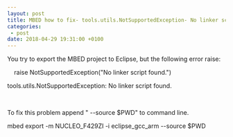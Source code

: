 ```yaml
---
layout: post
title: MBED how to fix- tools.utils.NotSupportedException- No linker script found.
categories:
 - post
date: 2018-04-29 19:31:00 +0100
---
```


You try to export the MBED project to Eclipse, but the following error raise:  

  

&nbsp; &nbsp; raise NotSupportedException("No linker script found.")  

tools.utils.NotSupportedException: No linker script found.  

<div>
<br/></div>

To fix this problem append " --source $PWD" to command line.  

  

mbed export -m NUCLEO_F429ZI -i eclipse_gcc_arm --source $PWD  

  